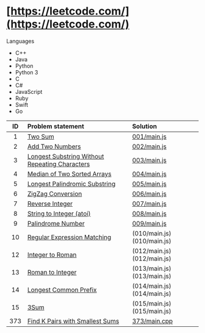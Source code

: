 # [https://leetcode.com/](https://leetcode.com/)

Languages

- C++
- Java
- Python
- Python 3
- C
- C#
- JavaScript
- Ruby
- Swift
- Go


| ID   | Problem statement                                                                                                               | Solution                          |
|:----:|:--------------------------------------------------------------------------------------------------------------------------------|:----------------------------------|
|    1 | [Two Sum](https://leetcode.com/problems/two-sum/)                                                                               | [001/main.js](001/main.js)        |
|    2 | [Add Two Numbers](https://leetcode.com/problems/add-two-numbers/)                                                               | [002/main.js](002/main.js)        |
|    3 | [Longest Substring Without Repeating Characters](https://leetcode.com/problems/longest-substring-without-repeating-characters/) | [003/main.js](003/main.js)        |
|    4 | [Median of Two Sorted Arrays](https://leetcode.com/problems/median-of-two-sorted-arrays/)                                       | [004/main.js](004/main.js)        |
|    5 | [Longest Palindromic Substring](https://leetcode.com/problems/longest-palindromic-substring/)                                   | [005/main.js](005/main.js)        |
|    6 | [ZigZag Conversion](https://leetcode.com/problems/zigzag-conversion/)                                                           | [006/main.js](006/main.js)        |
|    7 | [Reverse Integer](https://leetcode.com/problems/reverse-integer/)                                                               | [007/main.js](007/main.js)        |
|    8 | [String to Integer (atoi)](https://leetcode.com/problems/string-to-integer-atoi/)                                               | [008/main.js](008/main.js)        |
|    9 | [Palindrome Number](https://leetcode.com/problems/palindrome-number/)                                                           | [009/main.js](009/main.js)        |
|   10 | [Regular Expression Matching](https://leetcode.com/problems/regular-expression-matching/)                                       | (010/main.js)(010/main.js)        |
|   12 | [Integer to Roman](https://leetcode.com/problems/integer-to-roman/)                                                             | (012/main.js)(012/main.js)        |
|   13 | [Roman to Integer](https://leetcode.com/problems/roman-to-integer/)                                                             | (013/main.js)(013/main.js)        |
|   14 | [Longest Common Prefix](https://leetcode.com/problems/longest-common-prefix/)                                                   | (014/main.js)(014/main.js)        |
|   15 | [3Sum](https://leetcode.com/problems/3sum/)                                                                                     | (015/main.js)(015/main.js)        |
|  373 | [Find K Pairs with Smallest Sums](https://leetcode.com/problems/find-k-pairs-with-smallest-sums/)                               | [373/main.cpp](373/main.cpp)      |

